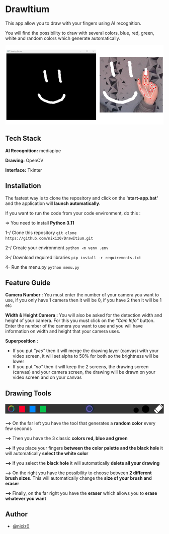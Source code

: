 
# DrawItium

This app allow you to draw with your fingers using AI recognition.

You will find the possibility to draw with several colors, blue, red, green, white and random colors which generate automatically.

![Example Draw](ressources/example_draw.png)

## Tech Stack

**AI Recognition:** mediapipe

**Drawing:** OpenCV

**Interface:** Tkinter


## Installation

The fastest way is to clone the repository and click on the **'start-app.bat'** and the application will **launch automatically**.

If you want to run the code from your code environment, do this :

=> You need to install **Python 3.11**

1-/ Clone this repository ```git clone https://github.com/nixiz0/DrawItium.git```

2-/ Create your environment ```python -m venv .env```

3-/ Download required libraries ```pip install -r requirements.txt```

4- Run the menu.py ```python menu.py```
## Feature Guide
**Camera Number :** You must enter the number of your camera you want to use, if you only have 1 camera then it will be 0, if you have 2 then it will be 1 etc

**Width & Height Camera :** You will also be asked for the detection width and height of your camera. For this you must click on the *"Cam Info"* button. Enter the number of the camera you want to use and you will have information on width and height that your camera uses.

**Superposition :** 
- If you put *"yes"* then it will merge the drawing layer (canvas) with your video screen, it will set alpha to 50% for both so the brightness will be lower
- If you put *"no"* then it will keep the 2 screens, the drawing screen (canvas) and your camera screen, the drawing will be drawn on your video screen and on your canvas

## Drawing Tools

![Interface tools](ressources/readme_interface.png)

**-->** On the far left you have the tool that generates a **random color** every few seconds

**-->** Then you have the 3 classic **colors red, blue and green**

**-->** If you place your fingers **between the color palette and the black hole** it will automatically **select the white color**

**-->** If you select the **black hole** it will automatically **delete all your drawing**

**-->** On the right you have the possibility to choose between **2 different brush sizes**. This will automatically change the **size of your brush and eraser**

**-->** Finally, on the far right you have the **eraser** which allows you to **erase whatever you want**
## Author

- [@nixiz0](https://github.com/nixiz0)

